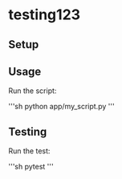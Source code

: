 # testing123

## Setup 



## Usage

Run the script:

'''sh
python app/my_script.py
'''


## Testing 

Run the test:

'''sh
pytest
'''